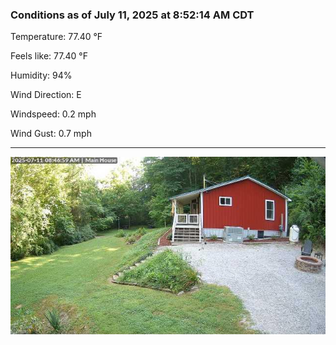 ### Conditions as of July 11, 2025 at 8:52:14 AM CDT 

Temperature: 77.40 &deg;F

Feels like: 77.40 &deg;F

Humidity: 94%

Wind Direction: E

Windspeed: 0.2 mph

Wind Gust: 0.7 mph

---

<img src="./images/latest.jpeg"/>

